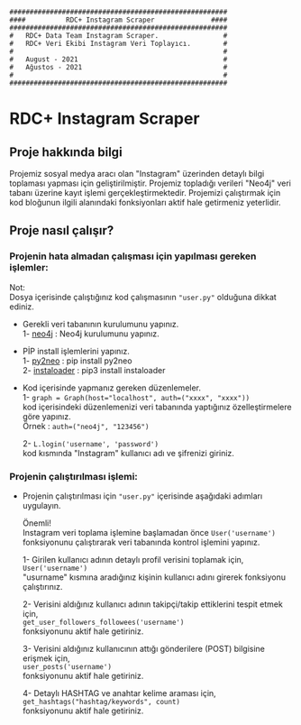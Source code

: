 	######################################################
	####          RDC+ Instagram Scraper              ####
	######################################################
	#   RDC+ Data Team Instagram Scraper.                #
	#   RDC+ Veri Ekibi Instagram Veri Toplayıcı.        #
	#                                                    #
	#   August - 2021                                    #
	#   Ağustos - 2021                                   #
	#                                                    #
	######################################################

# RDC+ Instagram Scraper

## Proje hakkında bilgi

Projemiz sosyal medya aracı olan "Instagram" üzerinden detaylı bilgi toplaması yapması için
geliştirilmiştir. Projemiz topladığı verileri "Neo4j" veri tabanı üzerine kayıt işlemi gerçekleştirmektedir.
Projemizi çalıştırmak için kod bloğunun ilgili alanındaki fonksiyonları aktif hale getirmeniz yeterlidir.

## Proje nasıl çalışır?

### Projenin hata almadan çalışması için yapılması gereken işlemler:
Not: <br>
	Dosya içerisinde çalıştığınız kod çalışmasının <code>"user.py"</code> olduğuna dikkat ediniz.

* Gerekli veri tabanının kurulumunu yapınız. <br>
	1- [neo4j](https://neo4j.com/download/) : Neo4j kurulumunu yapınız.
	
* PİP install işlemlerini yapınız. <br>
	1- [py2neo](https://github.com/py2neo-org/py2neo) : pip install py2neo <br>
	2- [instaloader](https://instaloader.github.io/installation.html) : pip3 install instaloader
	
* Kod içerisinde yapmanız gereken düzenlemeler. <br>
	1- ```graph = Graph(host="localhost", auth=("xxxx", "xxxx"))``` <br> 
	kod içerisindeki düzenlemenizi veri tabanında yaptığınız özelleştirmelere göre yapınız. <br>
	Örnek : ```auth=("neo4j", "123456")```
	
	2- ```L.login('username', 'password')``` <br>
	kod kısmında "Instagram" kullanıcı adı ve şifrenizi giriniz.
	
### Projenin çalıştırılması işlemi:

* Projenin çalıştırılması için <code>"user.py"</code> içerisinde aşağıdaki adımları uygulayın. <br>
	
	Önemli! <br>
		Instagram veri toplama işlemine başlamadan önce ```User('username')``` fonksiyonunu çalıştırarak
		veri tabanında kontrol işlemini yapınız.
		
	1- Girilen kullanıcı adının detaylı profil verisini toplamak için, <br>
	```User('username')``` <br>
	"usurname" kısmına aradığınız kişinin kullanıcı adını girerek fonksiyonu çalıştırınız.
	
	2- Verisini aldığınız kullanıcı adının takipçi/takip ettiklerini tespit etmek için, <br> 
	```get_user_followers_followees('username')``` <br>
	fonksiyonunu aktif hale getiriniz.
	
	3- Verisini aldığınız kullanıcının attığı gönderilere (POST) bilgisine erişmek için, <br>
	```user_posts('username')``` <br>
	fonksiyonunu aktif hale getiriniz.
	
	4- Detaylı HASHTAG ve anahtar kelime araması için, <br>
	```get_hashtags("hashtag/keywords", count)``` <br>
	fonksiyonunu aktif hale getiriniz.
	
